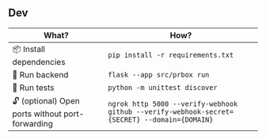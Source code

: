## Dev

| What?                                           | How?                                                                                         |
| ----------------------------------------------- | -------------------------------------------------------------------------------------------- |
| 📦 Install dependencies                          | `pip install -r requirements.txt`                                                            |
| 🚀 Run backend                                   | `flask --app src/prbox run`                                                                  |
| 🧪 Run tests                                     | `python -m unittest discover`                                                                |
| 🔓 (optional) Open ports without port-forwarding | `ngrok http 5000 --verify-webhook github --verify-webhook-secret={SECRET} --domain={DOMAIN}` |
